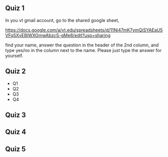 ## Quiz 1

In you vt gmail account, go to the shared google sheet, 

https://docs.google.com/a/vt.edu/spreadsheets/d/11Nj47mK7ymQiSYAEaU5VFq5XyEBlWXGmwAbzcS-gMe8/edit?usp=sharing

find your name, answer the question in the header of the 2nd column, and type yes/no in the column next to the name. Please just type the answer for yourself.

## Quiz 2

- Q1
- Q2
- Q3
- Q4

## Quiz 3

## Quiz 4

## Quiz 5


